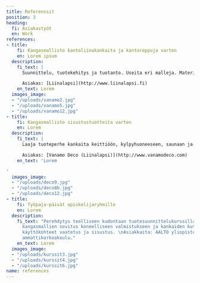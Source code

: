 ```yaml
---
title: Referenssit
position: 3
heading:
  fi: Asiakastyöt
  en: Work
references:
- title:
    fi: Kangasmallisto kantoliinakankaita ja kantoreppuja varten
    en: Lorem ipsum
  description:
    fi_text: |
      Suunnittelu, tuotekehitys ja tuotanto. Useita eri malleja. Materiaaleina luomupuuvilla (GOTS), merinovilla (konepestävä mulesing-free), eurooppalainen pellava (Masters of Linen).

      Asiakas: [Liinalapsi](http://www.liinalapsi.fi)
    en_text: Lorem
  images_image:
  - "/uploads/vanamo2.jpg"
  - "/uploads/vanamo5.jpg"
  - "/uploads/vanamo12.jpg"
- title:
    fi: Kangasmallisto sisustustuotteita varten
    en: Lorem
  description:
    fi_text: |
      Laaja tuoteperhe kankaita keittiöön, kylpyhuoneeseen, saunaan ja kodin muihin käyttökohteisiin.

      Asiakas: [Vanamo Deco (Liinalapsi)](http://www.vanamodeco.com)
    en_text: 'Lorem

'
  images_image:
  - "/uploads/deco9.jpg"
  - "/uploads/deco8b.jpg"
  - "/uploads/deco12.jpg"
- title:
    fi: Työpaja-päivät opiskelijaryhmille
    en: Lorem
  description:
    fi_text: "Perehdytys teolliseen kudontaan tuotesuunnittelukurssilla. Opiskelijoiden
      kangasmallien sovitus koneelliseen valmistukseen ja kankaiden kutominen. Kankaiden
      käyttökohteet vaatetus ja sisustus. \nAsiakkaita: AALTO yliopisto, Metropolia
      ammattikorkeakoulu."
    en_text: Lorem
  images_image:
  - "/uploads/kurssit3.jpg"
  - "/uploads/kurssit4.jpg"
  - "/uploads/kurssit6.jpg"
name: references
---
```


